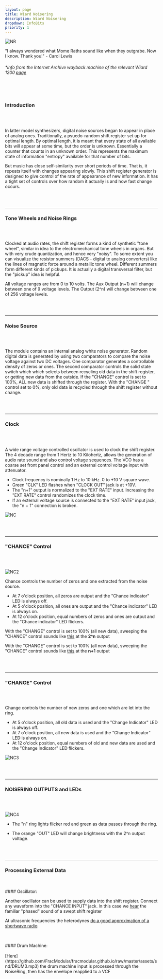 ```yaml
---
layout: page
title: Wiard Noisering
description: Wiard Noisering
dropdown: InfoBits
priority: 1
---
```





![NR](https://raw.githubusercontent.com/mamonulabs/mamonulabs.github.io/master/assets/img/NRFaceSml.jpg)


"I always wondered what Mome Raths sound like when they outgrabe. Now I know. Thank you!" - Carol Lewis
  
###### *info from the Internet Archive wayback machine of the relevant Wiard 1200 [page](http://web.archive.org/web/20051227190155/http://www.wiard.com/1200/NR/Noise_Ring.html)
  
<br>
<br>
  
  
### Introduction
  
  
  
<br>
<br>

In latter model synthesizers, digital noise sources began to appear in place of analog ones. Traditionally, 
a psuedo-random shift register set up for optimal length. By optimal length, it is meant that every state 
of all available bits will appear at some time, but the order is unknown. Essentially a counter that counts 
in an unknown order. This represents the maximum state of information "entropy" available for that number of bits.

But music has close self-similarity over short periods of time. That is, it repeats itself with changes appearing slowly. 
This shift register generator is designed to give control of the rate of appearance of new information. 
It has a tight set of controls over how random it actually is and how fast change occurs.

  
<br>
<br>
 
---
  
### Tone Wheels and Noise Rings 

<br>
<br>

Clocked at audio rates, the shift register forms a kind of synthetic "tone wheel", similar in idea to the electromechanical 
tone wheels in organs. But with very crude quantization, and hence very "noisy". To some extent you can visualize the 
resistor summers (DACS - digital to analog converters) like the lines of magnetic force around a metallic tone wheel. 
Different summers form different kinds of pickups. It is actually a digital transversal filter, but the "pickup" idea is 
helpful.

All voltage ranges are from 0 to 10 volts. The Aux Output (n+1) will change between one of 9 voltage levels. 
The Output (2^n) will change between one of 256 voltage levels.

<br>
<br>
  
  
---

### Noise Source

<br>
<br>

The module contains an internal analog white noise generator. Random digital data is generated by using two 
comparators to compare the noise voltage against two DC voltages. 
One comparator generates a controllable density of zeros or ones. The second comparator controls the solid state 
switch which which selects between recycling old data in the shift register, or getting new data from the outside. 
If the "CHANGE" control is set to 100%, ALL new data is shifted through the register. 
With the "CHANGE " control set to 0%, only old data is recycled through the shift register without change.


<br>
<br>
  
---

### Clock 

<br>
<br>

A wide range voltage controlled oscillator is used to clock the shift register. 
The 4 decade range from 1 Hertz to 10 Kilohertz, allows the generation of audio rate sound 
and also control voltage sequences. The VCO has a coarse set front panel control and an external control voltage input 
with attenuator.


- Clock frequency is nominally 1 Hz to 10 kHz. 0 to +10 V square wave.
- Green "CLK" LED flashes when "CLOCK OUT" jack is at +10V.
- The "n+1" output is normalized to the "EXT RATE" input. Increasing the "EXT RATE" control randomizes the clock time.
- If an external voltage source is connected to the "EXT RATE" input jack, the "n + 1" connection is broken.

![NC](https://raw.githubusercontent.com/mamonulabs/mamonulabs.github.io/master/assets/img/noiexp1.jpg)


  
    
    
<br>
<br>
  
---


### "CHANCE" Control

<br>
<br>

![NC2](https://raw.githubusercontent.com/mamonulabs/mamonulabs.github.io/master/assets/img/noiexp2.jpg)

Chance controls the number of zeros and one extracted from the noise source.

- At 7 o'clock position, all zeros are output and the "Chance indicator" LED is always off.
- At 5 o'clock position, all ones are output and the "Chance indicator" LED is always on.
- At 12 o'clock position, equal numbers of zeros and ones are output and the "Chance indicator" LED flickers.


With the "CHANGE" control is set to 100% (all new data), sweeping the "CHANCE" control sounds like [this](https://github.com/mamonulabs/mamonulabs.github.io/raw/master/assets/snd/PROB1SWE.mp3) at the **2^n** output 

With the "CHANGE" control is set to 100% (all new data), sweeping the "CHANCE" control sounds like [this](https://github.com/mamonulabs/mamonulabs.github.io/raw/master/assets/snd/PROB1SW2.mp3) at the **n+1** output 


<br>
<br>
  

  
  
---

### "CHANGE" Control

<br>
<br>

Change controls the number of new zeros and one which are let into the ring.

- At 5 o'clock position, all old data is used and the "Change Indicator" LED is always off.
- At 7 o'clock position, all new data is used and the "Change Indicator" LED is always on.
- At 12 o'clock position, equal numbers of old and new data are used and the "Change Indicator" LED flickers. 


![NC3](https://raw.githubusercontent.com/FracModular/fracmodular.github.io/master/assets/img/noiexp3.jpg)



  
  

  
<br>
<br>

---


### NOISERING OUTPUTS and LEDs

<br>
<br>

![NC4](https://raw.githubusercontent.com/FracModular/fracmodular.github.io/master/assets/img/noiexp4.jpg)

- The "n" ring lights flicker red and green as data passes through the ring.

- The orange "OUT" LED will change brightness with the 2^n output voltage. 


<br>
<br>


---

### Processing External Data
<br>
<br>
#### Oscillator:

Another oscillator can be used to supply data into the shift register. Connect any waveform into the "CHANCE INPUT" jack. 
In this case we [hear](https://github.com/FracModular/fracmodular.github.io/raw/master/assets/snd/CLOCKSW2.mp3) the familiar "phased" sound of a swept shift register

At ultrasonic frequencies the heterodynes [do a good approximation of a shortwave radio](https://github.com/FracModular/fracmodular.github.io/raw/master/assets/snd/SHORTWAVE.mp3)

<br>
<br>
#### Drum Machine:

<br>
<br>
[Here](https://github.com/FracModular/fracmodular.github.io/raw/master/assets/snd/DRUM3.mp3) the drum machine input is processed through the NoiseRing, then has the envelope reapplied to a VCF

